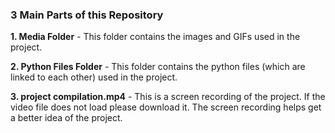 ### 3 Main Parts of this Repository

**1. Media Folder** - This folder contains the images and GIFs used in the project.

**2. Python Files Folder** - This folder contains the python files (which are linked to each other) used in the project.

**3. project compilation.mp4** - This is a screen recording of the project. If the video file does not load please download it. The screen recording helps get a better idea of the project.
